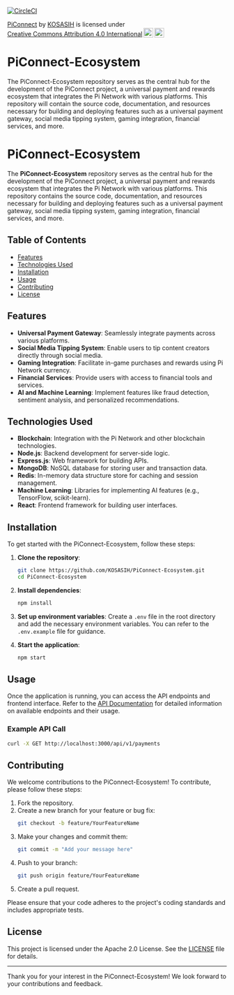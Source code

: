 [![CircleCI](https://dl.circleci.com/status-badge/img/gh/KOSASIH/PiConnect-Ecosystem/tree/main.svg?style=svg)](https://dl.circleci.com/status-badge/redirect/gh/KOSASIH/PiConnect-Ecosystem/tree/main)

<p xmlns:cc="http://creativecommons.org/ns#" xmlns:dct="http://purl.org/dc/terms/"><a property="dct:title" rel="cc:attributionURL" href="https://github.com/KOSASIH/PiConnect-Ecosystem">PiConnect</a> by <a rel="cc:attributionURL dct:creator" property="cc:attributionName" href="https://www.linkedin.com/in/kosasih-81b46b5a">KOSASIH</a> is licensed under <a href="https://creativecommons.org/licenses/by/4.0/?ref=chooser-v1" target="_blank" rel="license noopener noreferrer" style="display:inline-block;">Creative Commons Attribution 4.0 International<img style="height:22px!important;margin-left:3px;vertical-align:text-bottom;" src="https://mirrors.creativecommons.org/presskit/icons/cc.svg?ref=chooser-v1" alt=""><img style="height:22px!important;margin-left:3px;vertical-align:text-bottom;" src="https://mirrors.creativecommons.org/presskit/icons/by.svg?ref=chooser-v1" alt=""></a></p>

# PiConnect-Ecosystem
The PiConnect-Ecosystem repository serves as the central hub for the development of the PiConnect project, a universal payment and rewards ecosystem that integrates the Pi Network with various platforms. This repository will contain the source code, documentation, and resources necessary for building and deploying features such as a universal payment gateway, social media tipping system, gaming integration, financial services, and more.

# PiConnect-Ecosystem

The **PiConnect-Ecosystem** repository serves as the central hub for the development of the PiConnect project, a universal payment and rewards ecosystem that integrates the Pi Network with various platforms. This repository contains the source code, documentation, and resources necessary for building and deploying features such as a universal payment gateway, social media tipping system, gaming integration, financial services, and more.

## Table of Contents

- [Features](#features)
- [Technologies Used](#technologies-used)
- [Installation](#installation)
- [Usage](#usage)
- [Contributing](#contributing)
- [License](#license)

## Features

- **Universal Payment Gateway**: Seamlessly integrate payments across various platforms.
- **Social Media Tipping System**: Enable users to tip content creators directly through social media.
- **Gaming Integration**: Facilitate in-game purchases and rewards using Pi Network currency.
- **Financial Services**: Provide users with access to financial tools and services.
- **AI and Machine Learning**: Implement features like fraud detection, sentiment analysis, and personalized recommendations.

## Technologies Used

- **Blockchain**: Integration with the Pi Network and other blockchain technologies.
- **Node.js**: Backend development for server-side logic.
- **Express.js**: Web framework for building APIs.
- **MongoDB**: NoSQL database for storing user and transaction data.
- **Redis**: In-memory data structure store for caching and session management.
- **Machine Learning**: Libraries for implementing AI features (e.g., TensorFlow, scikit-learn).
- **React**: Frontend framework for building user interfaces.

## Installation

To get started with the PiConnect-Ecosystem, follow these steps:

1. **Clone the repository**:
   ```bash
   git clone https://github.com/KOSASIH/PiConnect-Ecosystem.git
   cd PiConnect-Ecosystem
   ```

2. **Install dependencies**:
   ```bash
   npm install
   ```

3. **Set up environment variables**:
   Create a `.env` file in the root directory and add the necessary environment variables. You can refer to the `.env.example` file for guidance.

4. **Start the application**:
   ```bash
   npm start
   ```

## Usage

Once the application is running, you can access the API endpoints and frontend interface. Refer to the [API Documentation](docs/api_reference.md) for detailed information on available endpoints and their usage.

### Example API Call

```bash
curl -X GET http://localhost:3000/api/v1/payments
```

## Contributing

We welcome contributions to the PiConnect-Ecosystem! To contribute, please follow these steps:

1. Fork the repository.
2. Create a new branch for your feature or bug fix:
   ```bash
   git checkout -b feature/YourFeatureName
   ```
3. Make your changes and commit them:
   ```bash
   git commit -m "Add your message here"
   ```
4. Push to your branch:
   ```bash
   git push origin feature/YourFeatureName
   ```
5. Create a pull request.

Please ensure that your code adheres to the project's coding standards and includes appropriate tests.

## License

This project is licensed under the Apache 2.0 License. See the [LICENSE](LICENSE) file for details.

---

Thank you for your interest in the PiConnect-Ecosystem! We look forward to your contributions and feedback.

